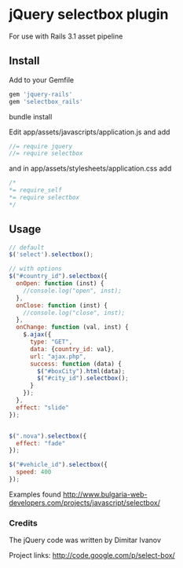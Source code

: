 # jQuery selectbox plugin
For use with Rails 3.1 asset pipeline

## Install

Add to your Gemfile

```ruby
gem 'jquery-rails'
gem 'selectbox_rails'
```

bundle install

Edit app/assets/javascripts/application.js and add

```javascript
//= require jquery
//= require selectbox
```


and in app/assets/stylesheets/application.css add

```css
/*
*= require_self
*= require selectbox
*/
```

## Usage

```javascript
// default
$('select').selectbox();

// with options
$("#country_id").selectbox({
  onOpen: function (inst) {
    //console.log("open", inst);
  },
  onClose: function (inst) {
    //console.log("close", inst);
  },
  onChange: function (val, inst) {
    $.ajax({
      type: "GET",
      data: {country_id: val},
      url: "ajax.php",
      success: function (data) {
        $("#boxCity").html(data);
        $("#city_id").selectbox();
      }
    });
  },
  effect: "slide"
});


$(".nova").selectbox({
  effect: "fade"
});

$("#vehicle_id").selectbox({
  speed: 400
});
```

Examples found <http://www.bulgaria-web-developers.com/projects/javascript/selectbox/>

### Credits

The jQuery code was written by Dimitar Ivanov

Project links:
<http://code.google.com/p/select-box/>
